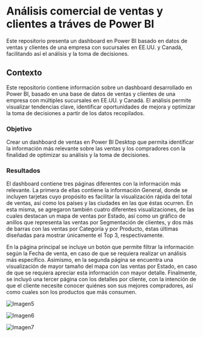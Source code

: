 # Análisis comercial de ventas y clientes a tráves de Power BI
Este repositorio presenta un dashboard en Power BI basado en datos de ventas y clientes de una empresa con sucursales en EE.UU. y Canadá, facilitando así el análisis y la toma de decisiones.

## Contexto
Este repositorio contiene información sobre un dashboard desarrollado en Power BI, basado en una base de datos de ventas y clientes de una empresa con múltiples sucursales en EE.UU. y Canadá. El análisis permite visualizar tendencias clave, identificar oportunidades de mejora y optimizar la toma de decisiones a partir de los datos recopilados.

### Objetivo
Crear un dashboard de ventas en Power BI Desktop que permita identificar la información más relevante sobre las ventas y los compradores con la finalidad de optimizar su análisis y la toma de decisiones. 

### Resultados
El dashboard contiene tres páginas diferentes con la información más relevante. La primera de ellas contiene la información General, donde se incluyen tarjetas cuyo propósito es facilitar la visualización rápida del total de ventas, así como los países y las ciudades en las que éstas ocurren.  En esta misma, se agregaron también cuatro diferentes visualizaciones, de las cuales destacan un mapa de ventas por Estado, así como un gráfico de anillos que representa las ventas por Segmentación de clientes, y dos más de barras con las ventas por Categoría y por Producto, éstas últimas diseñadas para mostrar únicamente el Top 3, respectivamente. 

En la página principal se incluye un botón que permite filtrar la información según la Fecha de venta, en caso de que se requiera realizar un análisis más específico. Asimismo, en la segunda página se encuentra una visualización de mayor tamaño del mapa con las ventas por Estado, en caso de que se requiera apreciar esta información con mayor detalle. Finalmente, se incluyó una tercer página con los detalles por cliente, con la intención de que el cliente necesite conocer quiénes son sus mejores compradores, así como cuales son los productos que más consumen.

![Imagen5](https://github.com/user-attachments/assets/84618d18-0d18-4799-9f5a-4e8ff8489885)

![Imagen6](https://github.com/user-attachments/assets/0314ce28-d47b-4100-a178-e5213dbbbb01)

![Imagen7](https://github.com/user-attachments/assets/bc559e49-d155-49a9-945d-edf9719ce131)



